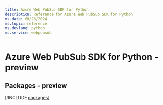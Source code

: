 ```yaml
---
title: Azure Web PubSub SDK for Python
description: Reference for Azure Web PubSub SDK for Python
ms.date: 08/26/2024
ms.topic: reference
ms.devlang: python
ms.service: webpubsub
---
```

# Azure Web PubSub SDK for Python - preview
## Packages - preview
[!INCLUDE [packages](web-pubsub-index.md)]